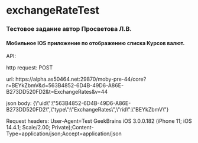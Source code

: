 # exchangeRateTest 
<H3>Тестовое задание автор Просветова Л.В.</H3>
<H4>Мобильное IOS приложение по отображению списка Курсов валют.</H4>

<p>API:</p>
<p>http request: POST</p>
<p>url: https://alpha.as50464.net:29870/moby-pre-44/core?r=BEYkZbmV&d=563B4852-6D4B-49D6-A86E-B273DD520FD2&t=ExchangeRates&v=44</p>
<p>json body: {\"uid\":\"563B4852-6D4B-49D6-A86E-B273DD520FD2\",\"type\":\"ExchangeRates\",\"rid\":\"BEYkZbmV\"}</p>
<div>Request headers:
User-Agent=Test GeekBrains iOS 3.0.0.182 (iPhone 11; iOS 14.4.1; Scale/2.00; Private);Content-Type=application/json;Accept=application/json</div>

